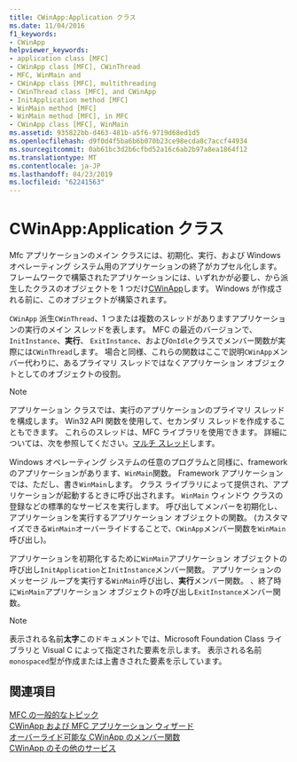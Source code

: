 ```yaml
---
title: CWinApp:Application クラス
ms.date: 11/04/2016
f1_keywords:
- CWinApp
helpviewer_keywords:
- application class [MFC]
- CWinApp class [MFC], CWinThread
- MFC, WinMain and
- CWinApp class [MFC], multithreading
- CWinThread class [MFC], and CWinApp
- InitApplication method [MFC]
- WinMain method [MFC]
- WinMain method [MFC], in MFC
- CWinApp class [MFC], WinMain
ms.assetid: 935822bb-d463-481b-a5f6-9719d68ed1d5
ms.openlocfilehash: d9f0d4f5ba6b6b070b23ce98ecda8c7accf44934
ms.sourcegitcommit: 0ab61bc3d2b6cfbd52a16c6ab2b97a8ea1864f12
ms.translationtype: MT
ms.contentlocale: ja-JP
ms.lasthandoff: 04/23/2019
ms.locfileid: "62241563"
---
```

# <a name="cwinapp-the-application-class"></a>CWinApp:Application クラス

Mfc アプリケーションのメイン クラスには、初期化、実行、および Windows オペレーティング システム用のアプリケーションの終了がカプセル化します。 フレームワークで構築されたアプリケーションには、いずれかが必要し、から派生したクラスのオブジェクトを 1 つだけ[CWinApp](../mfc/reference/cwinapp-class.md)します。 Windows が作成される前に、このオブジェクトが構築されます。

`CWinApp` 派生`CWinThread`、1 つまたは複数のスレッドがありますアプリケーションの実行のメイン スレッドを表します。 MFC の最近のバージョンで、 `InitInstance`、**実行**、 `ExitInstance`、および`OnIdle`クラスでメンバー関数が実際には`CWinThread`します。 場合と同様、これらの関数はここで説明`CWinApp`メンバー代わりに、あるプライマリ スレッドではなくアプリケーション オブジェクトとしてのオブジェクトの役割。

> [!NOTE]
>  アプリケーション クラスでは、実行のアプリケーションのプライマリ スレッドを構成します。 Win32 API 関数を使用して、セカンダリ スレッドを作成することもできます。 これらのスレッドは、MFC ライブラリを使用できます。 詳細については、次を参照してください。[マルチ スレッド](../parallel/multithreading-support-for-older-code-visual-cpp.md)します。

Windows オペレーティング システムの任意のプログラムと同様に、framework のアプリケーションがあります、`WinMain`関数。 Framework アプリケーションでは、ただし、書き`WinMain`します。 クラス ライブラリによって提供され、アプリケーションが起動するときに呼び出されます。 `WinMain` ウィンドウ クラスの登録などの標準的なサービスを実行します。 呼び出してメンバーを初期化し、アプリケーションを実行するアプリケーション オブジェクトの関数。 (カスタマイズできる`WinMain`オーバーライドすることで、`CWinApp`メンバー関数を`WinMain`呼び出し)。

アプリケーションを初期化するために`WinMain`アプリケーション オブジェクトの呼び出し`InitApplication`と`InitInstance`メンバー関数。 アプリケーションのメッセージ ループを実行する`WinMain`呼び出し、**実行**メンバー関数。 、終了時に`WinMain`アプリケーション オブジェクトの呼び出し`ExitInstance`メンバー関数。

> [!NOTE]
>  表示される名前**太字**このドキュメントでは、Microsoft Foundation Class ライブラリと Visual C によって指定された要素を示します。 表示される名前`monospaced`型が作成または上書きされた要素を示しています。

## <a name="see-also"></a>関連項目

[MFC の一般的なトピック](../mfc/general-mfc-topics.md)<br/>
[CWinApp および MFC アプリケーション ウィザード](../mfc/cwinapp-and-the-mfc-application-wizard.md)<br/>
[オーバーライド可能な CWinApp のメンバー関数](../mfc/overridable-cwinapp-member-functions.md)<br/>
[CWinApp のその他のサービス](../mfc/special-cwinapp-services.md)
